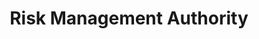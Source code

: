 ---
schema: default
title: Risk Management Authority
description: Non-departmental public body. Part of Scottish Government
logo: ''
type:
- Non-Departmental Public Body
portal_url: ''
org_url: http://www.rmascotland.gov.uk
twitter_handle: 
wikidata_qid: Q7336245
wdtk_id: risk_management_authority
---
